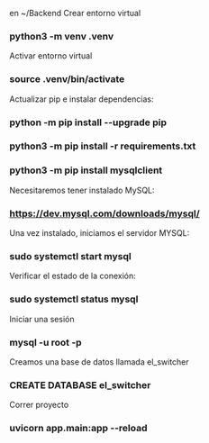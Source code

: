 en ~/Backend
Crear entorno virtual
###  python3 -m venv .venv
Activar entorno virtual
###  source .venv/bin/activate
Actualizar pip e instalar dependencias:
###  python -m pip install --upgrade pip
###  python3 -m pip install -r requirements.txt
###  python3 -m pip install mysqlclient

Necesitaremos tener instalado MySQL:
### https://dev.mysql.com/downloads/mysql/

Una vez instalado, iniciamos el servidor MYSQL:
### sudo systemctl start mysql

Verificar el estado de la conexión:
### sudo systemctl status mysql

Iniciar una sesión
### mysql -u root -p

Creamos una base de datos llamada el_switcher
### CREATE DATABASE el_switcher

Correr proyecto

###  uvicorn app.main:app --reload
